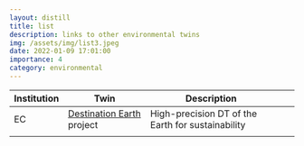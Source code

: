 ```yaml
---
layout: distill
title: list
description: links to other environmental twins
img: /assets/img/list3.jpeg
date: 2022-01-09 17:01:00
importance: 4
category: environmental
---
```


| Institution          | Twin  | Description    |      |     |
|------------------    |------ |-------------   |---   |---  |
| EC | [Destination Earth](https://digital-strategy.ec.europa.eu/en/library/destination-earth) project | High-precision DT of the Earth for sustainability | 
|                  |      |             | 

